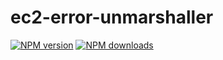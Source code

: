 # ec2-error-unmarshaller

[![NPM version](https://img.shields.io/npm/v/@aws-sdk/ec2-error-unmarshaller.svg)](https://www.npmjs.com/package/@aws-sdk/ec2-error-unmarshaller)
[![NPM downloads](https://img.shields.io/npm/dm/@aws-sdk/ec2-error-unmarshaller.svg)](https://www.npmjs.com/package/@aws-sdk/ec2-error-unmarshaller)
